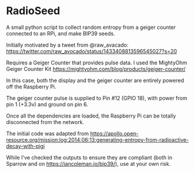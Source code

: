 # RadioSeed
A small python script to collect random entropy from a geiger counter connected to an RPi, and make BIP39 seeds.

Initially motivated by a tweet from @raw_avacado: https://twitter.com/raw_avocado/status/1433408813596545027?s=20

Requires a Geiger Counter that provides pulse data. I used the MightyOhm Geiger Counter Kit https://mightyohm.com/blog/products/geiger-counter/

In this case, both the display and the geiger counter are entirely powered off the Raspberry Pi.

The geiger counter pulse is supplied to Pin #12 (GPIO 18), with power from pin 1 (+3.3v) and ground on pin 6.

Once all the dependencies are loaded, the Raspberry Pi can be totally disconnected from the network.

The initial code was adapted from https://apollo.open-resource.org/mission:log:2014:06:13:generating-entropy-from-radioactive-decay-with-pigi

While I've checked the outputs to ensure they are compliant (both in Sparrow and on https://iancoleman.io/bip39/), use at your own risk.

